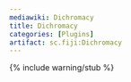 ```yaml
---
mediawiki: Dichromacy
title: Dichromacy
categories: [Plugins]
artifact: sc.fiji:Dichromacy
---
```


{% include warning/stub %}



